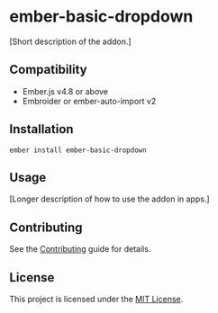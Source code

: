 # ember-basic-dropdown

[Short description of the addon.]

## Compatibility

- Ember.js v4.8 or above
- Embroider or ember-auto-import v2

## Installation

```
ember install ember-basic-dropdown
```

## Usage

[Longer description of how to use the addon in apps.]

## Contributing

See the [Contributing](CONTRIBUTING.md) guide for details.

## License

This project is licensed under the [MIT License](LICENSE.md).
